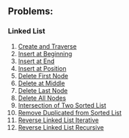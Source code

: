 ## Problems:
  
### Linked List

1) [Create and Traverse](https://github.com/lakshaygoyal425/DS-Algorithmic-Questions/blob/main/Data%20Structure/Single%20Linked%20List/Create%20and%20Traverse.cpp)
2) [Insert at Beginning](https://github.com/lakshaygoyal425/DS-Algorithmic-Questions/blob/main/Data%20Structure/Single%20Linked%20List/Insert%20at%20Beginning.cpp)
3) [Insert at End](https://github.com/lakshaygoyal425/DS-Algorithmic-Questions/blob/main/Data%20Structure/Single%20Linked%20List/Insert%20at%20End.cpp)
4) [Insert at Position](https://github.com/lakshaygoyal425/DS-Algorithmic-Questions/blob/main/Data%20Structure/Single%20Linked%20List/Insert%20at%20Middle.cpp)
5) [Delete First Node](https://github.com/lakshaygoyal425/DS-Algorithmic-Questions/blob/main/Data%20Structure/Single%20Linked%20List/Delete%20first%20node.cpp)
6) [Delete at Middle](https://github.com/lakshaygoyal425/DS-Algorithmic-Questions/blob/main/Data%20Structure/Single%20Linked%20List/Delete%20at%20Middle.cpp)
7) [Delete Last Node](https://github.com/lakshaygoyal425/DS-Algorithmic-Questions/blob/main/Data%20Structure/Single%20Linked%20List/Delete%20last%20node.cpp)
8) [Delete All Nodes](https://github.com/lakshaygoyal425/DS-Algorithmic-Questions/blob/main/Data%20Structure/Single%20Linked%20List/Delete%20all%20nodes.cpp)
9) [Intersection of Two Sorted List](https://github.com/lakshaygoyal425/DS-Algorithmic-Questions/blob/main/Data%20Structure/Single%20Linked%20List/Intersection%20of%20Two%20Sorted%20List.cpp)
10) [Remove Duplicated from Sorted List](https://github.com/lakshaygoyal425/DS-Algorithmic-Questions/blob/main/Data%20Structure/Single%20Linked%20List/Remove%20Duplicates%20from%20Sorted%20List.cpp)
11) [Reverse Linked List Iterative](https://github.com/lakshaygoyal425/DS-Algorithmic-Questions/blob/main/Data%20Structure/Single%20Linked%20List/Reverse%20Linked%20List%20Iterative.cpp)
12) [Reverse Linked List Recursive](https://github.com/lakshaygoyal425/DS-Algorithmic-Questions/blob/main/Data%20Structure/Single%20Linked%20List/Reverse%20Linked%20List%20Recursive.cpp)
